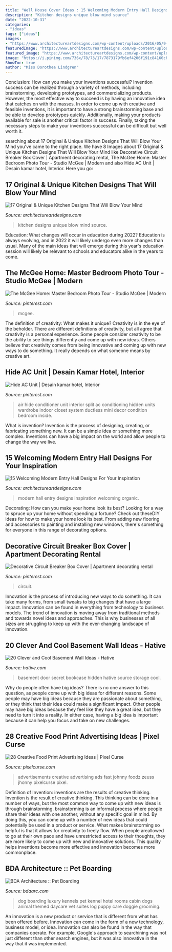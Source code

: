 ```yaml
---
title: "Well House Cover Ideas : 15 Welcoming Modern Entry Hall Designs For Your Inspiration"
description: "Kitchen designs unique blow mind source"
date: "2022-10-31"
categories:
- "ideas"
tags: ["ideas"]
images:
- "https://www.architectureartdesigns.com/wp-content/uploads/2016/05/9-65-630x891.jpg"
featuredImage: "https://www.architectureartdesigns.com/wp-content/uploads/2016/05/9-65-630x891.jpg"
featured_image: "https://www.architectureartdesigns.com/wp-content/uploads/2014/09/15-Welcoming-Modern-Entry-Hall-Designs-For-Your-Inspiration-4-630x866.jpg"
image: "https://i.pinimg.com/736x/78/73/17/7873179fb6ef4206f191c84160cb0654.jpg"
ShowToc: true
author: "Miss Dorothea Lindgren"
---
```



Conclusion: How can you make your inventions successful?
Invention success can be realized through a variety of methods, including brainstorming, developing prototypes, and commercializing products. However, the most effective way to succeed is by having an innovative idea that catches on with the masses. In order to come up with creative and feasible inventions, it is important to have a strong brainstorming base and be able to develop prototypes quickly. Additionally, making your products available for sale is another critical factor in success. Finally, taking the necessary steps to make your inventions successful can be difficult but well worth it.

	

		
searching about 17 Original &amp; Unique Kitchen Designs That Will Blow Your Mind you've came to the right place. We have 8 Images about 17 Original &amp; Unique Kitchen Designs That Will Blow Your Mind like Decorative Circuit Breaker Box Cover | Apartment decorating rental, The McGee Home: Master Bedroom Photo Tour - Studio McGee | Modern and also Hide AC Unit | Desain kamar hotel, Interior. Here you go:
		
    
## 17 Original &amp; Unique Kitchen Designs That Will Blow Your Mind

<img loading=lazy src="https://www.architectureartdesigns.com/wp-content/uploads/2016/05/9-65-630x891.jpg" onerror="this.onerror=null;this.src='https://tse4.mm.bing.net/th?id=OIP.fbVUEPbjE7AOUutwN6ZC7AHaKe&amp;pid=15.1';" alt="17 Original &amp; Unique Kitchen Designs That Will Blow Your Mind">

_Source: architectureartdesigns.com_

>kitchen designs unique blow mind source. 

	

Education: What changes will occur in education during 2022?
Education is always evolving, and in 2022 it will likely undergo even more changes than usual. Many of the main ideas that will emerge during this year's education session will likely be relevant to schools and educators alike in the years to come.

    
## The McGee Home: Master Bedroom Photo Tour - Studio McGee | Modern

<img loading=lazy src="https://i.pinimg.com/736x/78/73/17/7873179fb6ef4206f191c84160cb0654.jpg" onerror="this.onerror=null;this.src='https://tse4.mm.bing.net/th?id=OIP._zu7-BSg1L1rnN__-pM6KgHaLG&amp;pid=15.1';" alt="The McGee Home: Master Bedroom Photo Tour - Studio McGee | Modern">

_Source: pinterest.com_

>mcgee. 

	

The definition of creativity: What makes it unique?
Creativity is in the eye of the beholder. There are different definitions of creativity, but all agree that creativity is a personal experience. Some people consider creativity to be the ability to see things differently and come up with new ideas. Others believe that creativity comes from being innovative and coming up with new ways to do something. It really depends on what someone means by creative art.

    
## Hide AC Unit | Desain Kamar Hotel, Interior

<img loading=lazy src="https://i.pinimg.com/736x/44/fd/40/44fd401c6874022b1f8ab0749f38a241.jpg" onerror="this.onerror=null;this.src='https://tse1.mm.bing.net/th?id=OIP.VowhPk3z4Hln3INhmlZATgHaJ4&amp;pid=15.1';" alt="Hide AC Unit | Desain kamar hotel, Interior">

_Source: pinterest.com_

>air hide conditioner unit interior split ac conditioning hidden units wardrobe indoor closet system ductless mini decor condition bedroom inside. 

	

What is invention?
Invention is the process of designing, creating, or fabricating something new. It can be a simple idea or something more complex. Inventions can have a big impact on the world and allow people to change the way we live.

    
## 15 Welcoming Modern Entry Hall Designs For Your Inspiration

<img loading=lazy src="https://www.architectureartdesigns.com/wp-content/uploads/2014/09/15-Welcoming-Modern-Entry-Hall-Designs-For-Your-Inspiration-4-630x866.jpg" onerror="this.onerror=null;this.src='https://tse3.mm.bing.net/th?id=OIP.tYw3wR91qnVBq8quE082WQHaKL&amp;pid=15.1';" alt="15 Welcoming Modern Entry Hall Designs For Your Inspiration">

_Source: architectureartdesigns.com_

>modern hall entry designs inspiration welcoming organic. 

	

Decorating: How can you make your home look its best?
Looking for a way to spruce up your home without spending a fortune? Check out theseDIY ideas for how to make your home look its best. From adding new flooring and accessories to painting and installing new windows, there's something for everyone in this range of decorating options.

    
## Decorative Circuit Breaker Box Cover | Apartment Decorating Rental

<img loading=lazy src="https://i.pinimg.com/736x/79/bd/c4/79bdc488534373b662797f0c031cdda2.jpg" onerror="this.onerror=null;this.src='https://tse4.mm.bing.net/th?id=OIP.iB9_XQCo3DZOeirJE30SHwAAAA&amp;pid=15.1';" alt="Decorative Circuit Breaker Box Cover | Apartment decorating rental">

_Source: pinterest.com_

>circuit. 

	

Innovation is the process of introducing new ways to do something. It can take many forms, from small tweaks to big changes that have a large impact. Innovation can be found in everything from technology to business models. The trend of innovation is moving away from traditional methods and towards novel ideas and approaches. This is why businesses of all sizes are struggling to keep up with the ever-changing landscape of innovation.

    
## 20 Clever And Cool Basement Wall Ideas - Hative

<img loading=lazy src="https://hative.com/wp-content/uploads/2014/05/basement-wall-ideas/2-secret-bookcase-door.jpg" onerror="this.onerror=null;this.src='https://tse1.mm.bing.net/th?id=OIP.m3PQnOQWs2APjJCyO4gy5wHaJ4&amp;pid=15.1';" alt="20 Clever and Cool Basement Wall Ideas - Hative">

_Source: hative.com_

>basement door secret bookcase hidden hative source storage cool. 

	

Why do people often have big ideas?
There is no one answer to this question, as people come up with big ideas for different reasons. Some people may have big ideas because they are passionate about something, or they think that their idea could make a significant impact. Other people may have big ideas because they feel like they have a great idea, but they need to turn it into a reality. In either case, having a big idea is important because it can help you focus and take on new challenges.

    
## 28 Creative Food Print Advertising Ideas | Pixel Curse

<img loading=lazy src="http://pixelcurse.com/wp-content/uploads/2011/06/JHONNY-.29.jpg" onerror="this.onerror=null;this.src='https://tse3.mm.bing.net/th?id=OIP.qYaO1XtpFTS85tnXUVDMeQAAAA&amp;pid=15.1';" alt="28 Creative Food Print Advertising Ideas | Pixel Curse">

_Source: pixelcurse.com_

>advertisements creative advertising ads fast johnny foodz zeuss jhonny pixelcurse pixel. 

	

Definition of Invention: inventions are the results of creative thinking.
Invention is the result of creative thinking. This thinking can be done in a number of ways, but the most common way to come up with new ideas is through brainstorming. brainstorming is an informal process where people share their ideas with one another, without any specific goal in mind. By doing this, you can come up with a number of new ideas that could potentially be used in a product or service.
What makes brainstorming so helpful is that it allows for creativity to freely flow. When people areallowed to go at their own pace and have unrestricted access to their thoughts, they are more likely to come up with new and innovative solutions. This quality helps inventions become more effective and innovation becomes more commonplace.

    
## BDA Architecture :: Pet Boarding

<img loading=lazy src="http://www.bdaarc.com/images/uploads/galleryphotos/j10-Luxury-Dog-Boarding-Log-Cabin.jpg" onerror="this.onerror=null;this.src='https://tse4.mm.bing.net/th?id=OIP.YxFy_hs3zJ4MMkgCwKW1tgHaKX&amp;pid=15.1';" alt="BDA Architecture :: Pet Boarding">

_Source: bdaarc.com_

>dog boarding luxury kennels pet kennel hotel rooms cabin dogs animal themed daycare vet suites log puppy care doggie grooming. 

	

An innovation is a new product or service that is different from what has been offered before. Innovation can come in the form of a new technology, business model, or idea. Innovation can also be found in the way that companies operate. For example, Google's approach to searchining was not just different than other search engines, but it was also innovative in the way that it was implemented.

